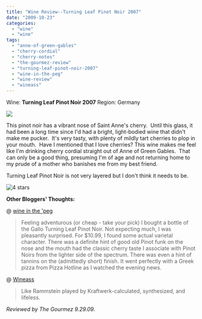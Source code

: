 ```yaml
---
title: "Wine Review--Turning Leaf Pinot Noir 2007"
date: "2009-10-23"
categories: 
  - "wine"
  - "wine"
tags: 
  - "anne-of-green-gables"
  - "cherry-cordial"
  - "cherry-notes"
  - "the-gourmez-review"
  - "turning-leaf-pinot-noir-2007"
  - "wine-in-the-peg"
  - "wine-review"
  - "wineass"
---
```


Wine: **Turning Leaf Pinot Noir 2007** Region: Germany

![](http://www.rebeccagomezfarrell.com/gourmez/photos/tlpinotnoir.jpg)

This pinot noir has a vibrant nose of Saint Anne's cherry.  Until this glass, it had been a long time since I'd had a bright, light-bodied wine that didn't make me pucker.  It's very tasty, with plenty of mildly tart cherries to plop in your mouth.  Have I mentioned that I love cherries? This wine makes me feel like I'm drinking cherry cordial straight out of Anne of Green Gables.  That can only be a good thing, presuming I'm of age and not returning home to my prude of a mother who banishes me from my best friend.

Turning Leaf Pinot Noir is not very layered but I don't think it needs to be.

![4 stars](http://www.rebeccagomezfarrell.com/wp-content/uploads/2009/02/rating_truffle1.gif "rating_truffle1")

**Other Bloggers' Thoughts:**

@ [wine in the 'peg](http://pegwine.wordpress.com/2006/02/10/turning-leaf-pinot-noir)

> Feeling adventurous (or cheap - take your pick) I bought a bottle of the Gallo Turning Leaf Pinot Noir. Not expecting much, I was pleasantly surprised. For $10.99, I found some actual varietal character. There was a definite hint of good old Pinot funk on the nose and the mouth had the classic cherry taste I associate with Pinot Noirs from the lighter side of the spectrum. There was even a hint of tannins on the (admittedly short) finish. It went perfectly with a Greek pizza from Pizza Hotline as I watched the evening news.

@ [Wineass](http://www.wineass.com/2007-turning-leaf-pinot-noir/)

> Like Rammstein played by Kraftwerk-calculated, synthesized, and lifeless.

_Reviewed by The Gourmez 9.29.09._
